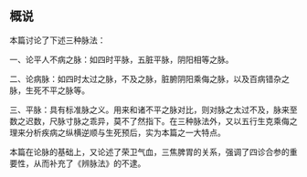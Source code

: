 ## 概说

本篇讨论了下述三种脉法：

一、论平人不病之脉：如四时平脉，五脏平脉，阴阳相等之脉。

二、论病脉：如四时太过之脉，不及之脉，脏腑阴阳乘侮之脉，以及百病错杂之脉，生死不平之脉等。

三、平脉：具有标准脉之义。用来和诸不平之脉对比，则对脉之太过不及，脉来至数之迟数，尺脉寸脉之乖异，莫不了然指下。在三种脉法外，又以五行生克乘侮之理来分析疾病之纵横逆顺与生死预后，实为本篇之一大特点。

本篇在论脉的基础上，又论述了荣卫气血，三焦脾胃的关系，强调了四诊合参的重要性，从而补充了《辨脉法》的不逮。

